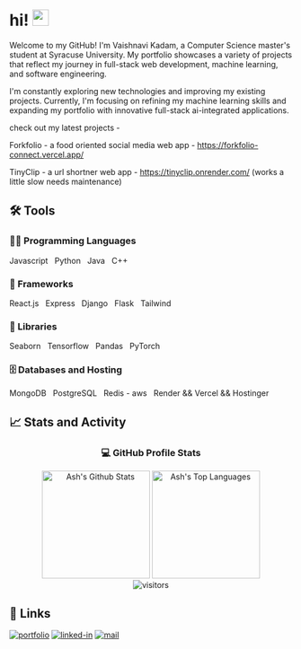 <!-- ### Hi there 👋 


**ash413/ash413** is a ✨ _special_ ✨ repository because its `README.md` (this file) appears on your GitHub profile.

Here are some ideas to get you started:

- 🔭 I’m currently working on ...
- 🌱 I’m currently learning ...
- 👯 I’m looking to collaborate on ...
- 🤔 I’m looking for help with ...
- 💬 Ask me about ...
- 📫 How to reach me: ...
- 😄 Pronouns: ...
- ⚡ Fun fact: ...
-->

# hi! <img src="https://media.giphy.com/media/hvRJCLFzcasrR4ia7z/giphy.gif" width="29px" height="29px">

<!-- ## 🚀 About Me -->

<!-- 🎓 I am Vaishnavi Kadam, a **Front End Web Developer** and a **Machine Learning Enthusiast**. I am currently a graduate student at Syracuse University pursuing Computer Science! I did my Bachelors in **Computer Science & Technology**,graduating in 2024. -->

<!--👨‍💻 I enjoy contributing to **Open Source Projects** and have contributed to several Gigantic Organizations including, **Material UI**, **Microsoft**, **Amazon**, **Webhint**, and countless others. I am really enthusiastic about learning new technology. In 2021, I learned **Next.js**, **Progressive Web App (PWA)**, **GraphQL**, **Micro-Frontend Architecture** and **Blockchain development & DApps**. I got started with [**Freelancing**](https://www.upwork.com/freelancers/~01c12e516ee1d35044) and [**Blogging**](https://dev.to/ruppysuppy) quite recently and made a name for myself.-->

<!-- 👨‍💻 I am really enthusiastic about learning new technology. In 2024, I learnt **Expressjs** and **JWT**. -->

<!-- 📚 I also love reading books on **personal development** & **financial literacy**. My favorite ones are **Atomic Habits** by _Darren Hardy_ in the genre of personal development and **Rich Dad Poor Dad** by _Robert Kiyosaki_ in the genre of financial literacy. -->

<!--🏸 I also love **sports**, mostly love playing **badminton** and **cricket** .-->

Welcome to my GitHub! I'm Vaishnavi Kadam, a Computer Science master's student at Syracuse University. My portfolio showcases a variety of projects that reflect my journey in full-stack web development, machine learning, and software engineering.

I'm constantly exploring new technologies and improving my existing projects. Currently, I'm focusing on refining my machine learning skills and expanding my portfolio with innovative full-stack ai-integrated applications.

check out my latest projects - 

Forkfolio - a food oriented social media web app - https://forkfolio-connect.vercel.app/

TinyClip - a url shortner web app - https://tinyclip.onrender.com/
(works a little slow needs maintenance)

## 🛠️ Tools
<div align=flex>
 <h3>👨‍💻 Programming Languages</h3>

  <p>
      <a>Javascript</a> 
     &nbsp
      <a>Python</a>
     &nbsp
      <a>Java</a>
     &nbsp
      <a>C++</a>
  </p>

  <h3>🧰 Frameworks</h3>

  <p>
      <a>React.js</a>
      &nbsp
      <a>Express</a>
      &nbsp
      <a>Django</a>
      &nbsp
      <a>Flask</a>
      &nbsp
      <a>Tailwind</a>
  </p>

  <h3>🐍 Libraries</h3>

  <p>
      <a>Seaborn</a>
      &nbsp
      <a>Tensorflow</a>
      &nbsp
      <a>Pandas</a>
      &nbsp
      <a>PyTorch</a>
  </p>

  <h3>🗄️ Databases and Hosting</h3>

  <p>
      <a>MongoDB</a>
       &nbsp
      <a>PostgreSQL</a>
       &nbsp
      <a>Redis - aws</a>
       &nbsp
      <a>Render && Vercel && Hostinger</a>
  </p>
</div>
  
## 📈 Stats and Activity

<div align="center">
      <h3>💻 GitHub Profile Stats</h3>
      <!-- https://github.com/anuraghazra/github-readme-stats -->
      <a href="https://github.com/anuraghazra/github-readme-stats"><img alt="Ash's Github Stats" src="https://denvercoder1-github-readme-stats.vercel.app/api/?username=ash413&show_icons=true&include_all_commits=true&count_private=true&theme=react&hide_border=true&bg_color=1F222E&title_color=F85D7F&icon_color=F8D866" height="192px"/></a>
      <a href="https://github.com/anuraghazra/github-readme-stats"><img alt="Ash's Top Languages" src="https://denvercoder1-github-readme-stats.vercel.app/api/top-langs/?username=ash413&langs_count=8&layout=compact&theme=react&hide_border=true&bg_color=1F222E&title_color=F85D7F&icon_color=F8D866&hide=Jupyter%20Notebook,Roff" height="192px"/></a>
      <br/>
    <img src="https://visitor-badge.laobi.icu/badge?page_id=ash413.ash413" alt="visitors">
</div>


## 🔗 Links

[![portfolio](https://img.shields.io/badge/Portfolio-5340ff?style=for-the-badge&logo=Google-chrome&logoColor=white)](https://portfolio.vaishnavikadam.tech/) 
[![linked-in](https://img.shields.io/badge/Linked_In-0077B5?style=for-the-badge&logo=LinkedIn&logoColor=white)](https://www.linkedin.com/in/vaishnavikadam4/)
[![mail](https://img.shields.io/badge/Gmail-D14836?style=for-the-badge&logo=Gmail&logoColor=white)](mailto:vkadam01@syr.edu)
